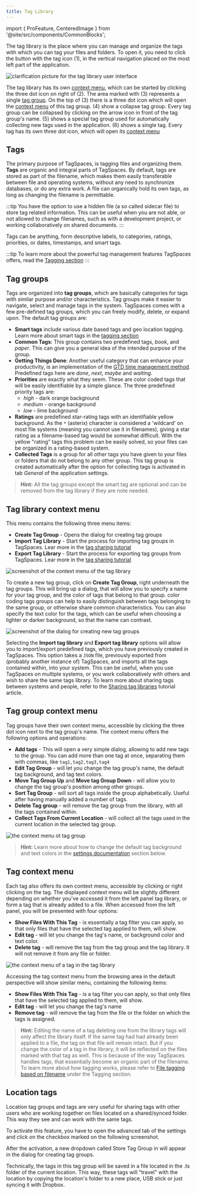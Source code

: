```yaml
---
title: Tag Library
---
```


import { ProFeature, CenteredImage } from '@site/src/components/CommonBlocks';

The tag library is the place where you can manage and organize the tags with which you can tag your files and folders. To open it, you need to click the button with the tag icon (1), in the vertical navigation placed on the most left part of the application.

![clarification picture for the tag library user interface](/media/tag-library-overview.png)

The tag library has its own [context menu](#tag-library-context-menu), which can be started by clicking the three dot icon on right of (2). The area marked with (3) represents a single [tag group](#tag-groups). On the top of (3) there is a three dot icon which will open the [context menu](#tag-group-context-menu) of this tag group. (4) show a collapse tag group. Every tag group can be collapsed by clicking on the arrow icon in front of the tag group's name. (5) shows a special tag group used for automatically collecting new tags used in the application. (6) shows a single tag. Every tag has its own three dot icon, which will open its [context menu](#tag-context-menu)

## Tags

The primary purpose of TagSpaces, is tagging files and organizing them. **Tags** are organic and integral parts of TagSpaces. By default, tags are stored as part of the filename, which makes them easily transferable between file and operating systems, without any need to synchronize databases, or do any extra work. A file can organically hold its own tags, as long as changing the filename is permittable.

:::tip
You have the option to use a hidden file (a so called sidecar file) to store tag related information. This can be useful when you are not able, or not allowed to change filenames, such as with a development project, or working collaboratively on shared documents.
:::

Tags can be anything, form descriptive labels, to categories, ratings, priorities, or dates, timestamps, and smart tags.

:::tip
To learn more about the powerful tag management features TagSpaces offers, read the [Tagging section](/tagging.md)
:::

## Tag groups

Tags are organized into **tag groups**, which are basically categories for tags with similar purpose and/or characteristics. Tag groups make it easier to navigate, select and manage tags in the system. TagSpaces comes with a few pre-defined tag groups, which you can freely modify, delete, or expand upon. The default tag groups are:

- **Smart tags** include various date based tags and geo location tagging. Learn more about smart tags in the [tagging section](/tagging.md#smart-tags)
- **Common Tags**: This group contains two predefined tags, _book_, and _paper_. This can give you a general idea of the intended purpose of the group.
- **Getting Things Done**: Another useful category that can enhance your productivity, is an implementation of the [GTD time management method](https://en.wikipedia.org/wiki/Getting_Things_Done). Predefined tags here are _done_, _next_, _maybe_ and _waiting_.
- **Priorities** are exactly what they seem. These are color coded tags that will be easily identifiable by a simple glance. The three predefined priority tags are:
  - _high_ - dark orange background
  - _medium_ - orange background
  - _low_ - lime background
- **Ratings** are predefined star-rating tags with an identifiable yellow background. As the `*` (asterix) character is considered a 'wildcard' on most file systems (meaning you cannot use it in filenames), giving a star rating as a filename-based tag would be somewhat difficult. With the yellow "rating" tags this problem can be easily solved, so your files can be organized in a rating-based system.
- **Collected Tags** is a group for all other tags you have given to your files or folders that do not belong to any other group. This tag group is created automatically after the option for collecting tags is activated in tab _General_ of the application settings.

> **Hint:** All the tag groups except the smart tag are optional and can be removed from the tag library if they are note needed.

## Tag library context menu

This menu contains the following three menu items:

- **Create Tag Group** - Opens the dialog for creating tag groups
- **Import Tag Library** - Start the process for importing tag groups in TagSpaces. Lear more in the [tag sharing tutorial](/tutorials/sharing-tags.md#distributing-the-library)
- **Export Tag Library** - Start the process for exporting tag groups from TagSpaces. Lear more in the [tag sharing tutorial](/tutorials/sharing-tags.md#exporting-the-existing-tag-groups)

![screenshot of the context menu of the tag library](/media/taglibrary-context-menu.png)

To create a new tag group, click on **Create Tag Group**, right underneath the tag groups. This will bring up a dialog, that will allow you to specify a name for your tag group, and the color of tags that belong to that group. color coding tags groups can help to easily distinguish between tags belonging to the same group, or otherwise share common characteristics. You can also specify the text color for the tags, which can be useful when choosing a lighter or darker background, so that the name can contrast.

![screenshot of the dialog for creating new tag groups](/media/new-tag-group-dialog.png)

Selecting the **Import tag library** and **Export tag library** options will allow you to import/export predefined tags, which you have previously created in TagSpaces. This option takes a `JSON` file, previously exported from (probably another instance of) TagSpaces, and imports all the tags contained within, into your system. This can be useful, when you use TagSpaces on multiple systems, or you work collaboratively with others and wish to share the same tags library. To learn more about sharing tags between systems and people, refer to the [Sharing tag libraries](/tutorials/sharing-tags) tutorial article.

## Tag group context menu

Tag groups have their own context menu, accessible by clicking the three dot icon next to the tag group's name. The context menu offers the following options and operations:

- **Add tags** - This will open a very simple dialog, allowing to add new tags to the group. You can add more than one tag at once, separating them with commas, like `tag1,tag2,tag3,tag4`
- **Edit Tag Group** - will let you change the tag group's name, the default tag background, and tag text colors.
- **Move Tag Group Up** and **Move tag Group Down** - will allow you to change the tag group's position among other groups.
- **Sort Tag Group** - will sort all tags inside the group alphabetically. Useful after having manually added a number of tags.
- **Delete Tag group** - will remove the tag group from the library, with all the tags contained within.
- **Collect Tags From Current Location** <ProFeature /> - will collect all the tags used in the current location in the selected tag group.

![the context menu ot tag group](/media/tag-group-context-menu.png)

> **Hint:** Learn more about how to change the default tag background and text colors in the [settings documentation](#settings) section below.

## Tag context menu

Each tag also offers its own context menu, accessible by clicking or right clicking on the tag. The displayed context menu will be slightly different depending on whether you've accessed it from the left panel tag library, or form a tag that is already added to a file. When accessed from the left panel, you will be presented with four options:

- **Show Files With This Tag** - is essentially a tag filter you can apply, so that only files that have the selected tag applied to them, will show.
- **Edit tag** - will let you change the tag's name, or background color and text color.
- **Delete tag** - will remove the tag from the tag group and the tag library. It will not remove it from any file or folder.

![the context menu of a tag in the tag library](/media/tag-operations-dialog.png)

Accessing the tag context menu from the browsing area in the default perspective will show similar menu, containing the following items:

- **Show Files With This Tag** - is a tag filter you can apply, so that only files that have the selected tag applied to them, will show.
- **Edit tag** - will let you change the tag's name
- **Remove tag** - will remove the tag from the file or the folder on which the tags is assigned.

<!-- **Hint:** You can add key-bindings to any tag. Key bindings are essentially a key combination that allows you to quickly mark a file with the tag in question. just select the file, press the key combination, and the file will be marked.

Key-bindings can be either key combinations, like e.g. `ctrl+a`, which mean you should press these keys simultaneously; or repeated keystrokes, like `e t`, which means you should press these keys in quick succession. Tags that have key bindings will be marked with a little keyboard icon (⌨) in th tag library.

When accessing a tag's context menu from the **file browsing area** (the main area of the User Interface), any modifications will only apply to the tag on the selected file, and **not** to the tag as contained in the tag library. This context menu will still allow you to filter, edit, or remove the tag, and also offer to change its position among the other tags applied to the selected file, moving it left or right.

![](/media/tag-operations-dialog-2.png) -->

> **Hint:** Editing the name of a tag deleting one from the library tags will only affect the library itself. If the same tag had had already been applied to a file, the tag on that file will remain intact. But if you change the color of a tag in the library, it will be reflected on the files marked with that tag as well. This is because of the way TagSpaces handles tags, that essentially become an organic part of the filename. To learn more about how tagging works, please refer to [File tagging based on filename](/tagging.md#file-tagging-based-on-filename) under the Tagging section.

## Location tags

<ProFeature />

Location tag groups and tags are very useful for sharing tags with other users who are working together on files located on a shared/synced folder. This way they see and can work with the same tags.

To activate this feature, you have to open the advanced tab of the settings and click on the checkbox marked on the following screenshot.

<CenteredImage
    caption="Activating location tags in the settings"
    src="/media/activation-location-tags.png"
    showCaption
  />

After the activation, a new dropdown called Store Tag Group in will appear in the dialog for creating tag groups.

<CenteredImage
    caption="Creating location based tag group"
    src="/media/creating-location-taggroup.png"
    maxWidth="600px"
    showCaption
  />

Technically, the tags in this tag group will be saved in a file located in the .ts folder of the current location. This way, these tags will "travel" with the location by copying the location's folder to a new place, USB stick or just syncing it with Dropbox.
